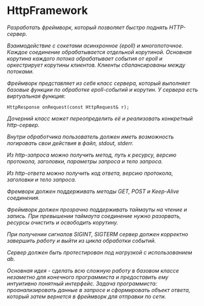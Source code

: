 # HttpFramework
*Разработать фреймворк, который позволяет быстро поднять HTTP-сервер.*

*Взаимодействие с сокетами асинхронное (epoll) и многопоточное.
Каждое соединение обрабатывается отдельной корутиной. Основная корутина каждого потока обрабатывает события от epoll и оркестрирует корутины клиентов. Клиенты сбалансированы между потоками.*

*Фреймворк представляет из себя класс сервера, который выполняет базовые функции по обработке epoll-событий и корутин. У сервера есть виртуальная функция:*

```HttpResponse onRequest(const HttpRequest& r);```

*Дочерний класс может переопределить её и реализовать конкретный http-сервер.*

*Внутри обработчика пользователь должен иметь возможность логировать свои действия в файл, stdout, stderr.*

*Из http-запроса можно получить метод, путь к ресурсу, версию протокола, заголовки, параметры запроса и тело запроса.*

*Из http-ответа можно получить код ответа, версию протокола, заголовки и тело запроса.*

*Фремворк должен поддерживать методы GET, POST и Keep-Alive соединения.*

*Фреймворк должен прозрачно поддерживать таймауты на чтение и запись. При превышении таймаута соединение нужно разорвать, ресурсы очистить и освободить корутину.*

*При получении сигналов SIGINT, SIGTERM сервер должен корректно завершить работу и выйти из цикла обработки событий.*

*Сервер должен быть протестирован под нагрузкой с использованием ab.*

*Основная идея - сделать всю сложную работу в базовом классе незаметно для конечного программиста и предоставить ему интуитивно понятный интерфейс. Задача программиста: проанализировать данные в запросе и сформировать объект ответа, который затем вернется в фреймворк для отправки по сети.*
